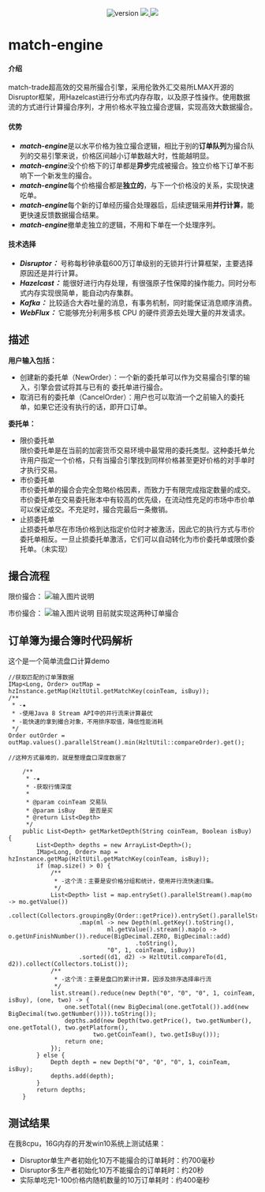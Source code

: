 <p align="center">
    <img alt="version" src="https://img.shields.io/badge/version-0.0.1--SNAPSHOT-blue">
    <a target="_blank" href="https://www.apache.org/licenses/LICENSE-2.0.html">
        <img src="https://img.shields.io/badge/License-Apache%202.0-blue.svg" ></img>
    </a>
    <a target="_blank" href="https://www.oracle.com/technetwork/java/javase/downloads/index.html">
        <img src="https://img.shields.io/badge/JDK-1.8+-green.svg" ></img>
    </a>
</p>

# match-engine

#### 介绍
match-trade超高效的交易所撮合引擎，采用伦敦外汇交易所LMAX开源的Disruptor框架，用Hazelcast进行分布式内存存取，以及原子性操作。使用数据流的方式进行计算撮合序列，才用价格水平独立撮合逻辑，实现高效大数据撮合。

#### 优势
- ***match-engine***是以水平价格为独立撮合逻辑，相比于别的**订单队列**为撮合队列的交易引擎来说，价格区间越小订单数越大时，性能越明显。
- ***match-engine***没个价格下的订单都是**异步**完成被撮合。独立价格下订单不影响下一个新发生的撮合。
- ***match-engine***每个价格撮合都是**独立的**，与下一个价格没的关系，实现快速吃单。
- ***match-engine***每个新的订单经历撮合处理器后，后续逻辑采用**并行计算**，能更快速反馈数据撮合结果。
- ***match-engine***撤单走独立的逻辑，不用和下单在一个处理序列。

#### 技术选择
- ***Disruptor：*** 号称每秒钟承载600万订单级别的无锁并行计算框架，主要选择原因还是并行计算。
- ***Hazelcast：*** 能很好进行内存处理，有很强原子性保障的操作能力。同时分布式内存实现很简单，能自动内存集群。
- ***Kafka：*** 比较适合大吞吐量的消息，有事务机制，同时能保证消息顺序消费。
- ***WebFlux：*** 它能够充分利用多核 CPU 的硬件资源去处理大量的并发请求。

## 描述
**用户输入包括：**
- 创建新的委托单（NewOrder）：一个新的委托单可以作为交易撮合引擎的输入，引擎会尝试将其与已有的 委托单进行撮合。
- 取消已有的委托单（CancelOrder）：用户也可以取消一个之前输入的委托单，如果它还没有执行的话，即开口订单。

**委托单：**
- 限价委托单    
    限价委托单是在当前的加密货币交易环境中最常用的委托类型。这种委托单允许用户指定一个价格，只有当撮合引擎找到同样价格甚至更好价格的对手单时才执行交易。
- 市价委托单   
    市价委托单的撮合会完全忽略价格因素，而致力于有限完成指定数量的成交。市价委托单在交易委托账本中有较高的优先级，在流动性充足的市场中市价单可以保证成交。不充足时，撮合完最后一条撤销。
- 止损委托单   
    止损委托单尽在市场价格到达指定价位时才被激活，因此它的执行方式与市价委托单相反。一旦止损委托单激活，它们可以自动转化为市价委托单或限价委托单。（未实现）

## 撮合流程
限价撮合：
![输入图片说明](https://images.gitee.com/uploads/images/2019/1223/093137_a98aa989_538536.jpeg "limit.jpg")

市价撮合：
![输入图片说明](https://images.gitee.com/uploads/images/2019/1223/093204_e3020309_538536.jpeg "market.jpg")
目前就实现这两种订单撮合

## 订单簿为撮合簿时代码解析
这个是一个简单流盘口计算demo
```
//获取匹配的订单薄数据
IMap<Long, Order> outMap = hzInstance.getMap(HzltUtil.getMatchKey(coinTeam, isBuy));
/**
 * -★
 * -使用Java 8 Stream API中的并行流来计算最优
 * -能快速的拿到撮合对象，不用排序取值，降低性能消耗
 */
Order outOrder = outMap.values().parallelStream().min(HzltUtil::compareOrder).get();

//这种方式最难的，就是整理盘口深度数据了

    /**
     * -★
	 * -获取行情深度
	 * 
	 * @param coinTeam 交易队
	 * @param isBuy    是否是买
	 * @return List<Depth>
	 */
	public List<Depth> getMarketDepth(String coinTeam, Boolean isBuy) {
		List<Depth> depths = new ArrayList<Depth>();
		IMap<Long, Order> map = hzInstance.getMap(HzltUtil.getMatchKey(coinTeam, isBuy));
		if (map.size() > 0) {
			/**
			 * -这个流：主要是安价格分组和统计，使用并行流快速归集。
			 */ 
			List<Depth> list = map.entrySet().parallelStream().map(mo -> mo.getValue())
					.collect(Collectors.groupingBy(Order::getPrice)).entrySet().parallelStream()
					.map(ml -> new Depth(ml.getKey().toString(),
							ml.getValue().stream().map(o -> o.getUnFinishNumber()).reduce(BigDecimal.ZERO, BigDecimal::add)
									.toString(),
							"0", 1, coinTeam, isBuy))
					.sorted((d1, d2) -> HzltUtil.compareTo(d1, d2)).collect(Collectors.toList());
			/**
			 * -这个流：主要是盘口的累计计算，因涉及排序选择串行流
			 */
			list.stream().reduce(new Depth("0", "0", "0", 1, coinTeam, isBuy), (one, two) -> {
				one.setTotal((new BigDecimal(one.getTotal()).add(new BigDecimal(two.getNumber()))).toString());
				depths.add(new Depth(two.getPrice(), two.getNumber(), one.getTotal(), two.getPlatform(),
						two.getCoinTeam(), two.getIsBuy()));
				return one;
			});
		} else {
			Depth depth = new Depth("0", "0", "0", 1, coinTeam, isBuy);
			depths.add(depth);
		}
		return depths;
	}
```
## 测试结果
在我8cpu，16G内存的开发win10系统上测试结果：
- Disruptor单生产者初始化10万不能撮合的订单耗时：约700毫秒    
- Disruptor多生产者初始化10万不能撮合的订单耗时：约20秒    
- 实际单吃完1-100价格内随机数量的10万订单耗时：约400毫秒    